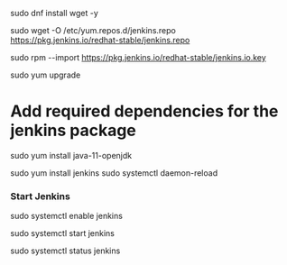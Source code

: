 
sudo dnf install wget -y

sudo wget -O /etc/yum.repos.d/jenkins.repo \
    https://pkg.jenkins.io/redhat-stable/jenkins.repo
    
sudo rpm --import https://pkg.jenkins.io/redhat-stable/jenkins.io.key

sudo yum upgrade

# Add required dependencies for the jenkins package
sudo yum install java-11-openjdk

sudo yum install jenkins
sudo systemctl daemon-reload

### Start Jenkins

sudo systemctl enable jenkins

sudo systemctl start jenkins


sudo systemctl status jenkins
